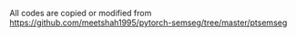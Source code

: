 All codes are copied or modified from https://github.com/meetshah1995/pytorch-semseg/tree/master/ptsemseg
